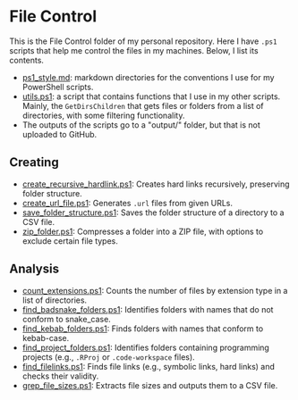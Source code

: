 # File Control

This is the File Control folder of my personal repository. Here I have `.ps1` scripts that help me control the files in my machines. Below, I list its contents.

- [ps1_style.md](file_control\ps1_style.md): markdown directories for the conventions I use for my PowerShell scripts.
- [utils.ps1](file_control\utils.ps1): a script that contains functions that I use in my other scripts. Mainly, the `GetDirsChildren` that gets files or folders from a list of directories, with some filtering functionality.
- The outputs of the scripts go to a "output/" folder, but that is not uploaded to GitHub.


## Creating

- [create_recursive_hardlink.ps1](file_control\creation\create_recursive_hardlink.ps1): Creates hard links recursively, preserving folder structure.
- [create_url_file.ps1](file_control\creation\create_url_file.ps1): Generates `.url` files from given URLs.
- [save_folder_structure.ps1](file_control\creation\save_folder_structure.ps1): Saves the folder structure of a directory to a CSV file.
- [zip_folder.ps1](file_control\creation\zip_folder.ps1): Compresses a folder into a ZIP file, with options to exclude certain file types.


## Analysis

- [count_extensions.ps1](file_control\analisys\count_extensions.ps1): Counts the number of files by extension type in a list of directories.
- [find_badsnake_folders.ps1](file_control\analisys\find_badsnake_folders.ps1): Identifies folders with names that do not conform to snake_case.
- [find_kebab_folders.ps1](file_control\analisys\find_kebab_folders.ps1): Finds folders with names that conform to kebab-case.
- [find_project_folders.ps1](file_control\analisys\find_project_folders.ps1): Identifies folders containing programming projects (e.g., `.RProj` or `.code-workspace` files).
- [find_filelinks.ps1](file_control\analisys\find_filelinks.ps1): Finds file links (e.g., symbolic links, hard links) and checks their validity.
- [grep_file_sizes.ps1](file_control\analisys\grep_file_sizes.ps1): Extracts file sizes and outputs them to a CSV file.
